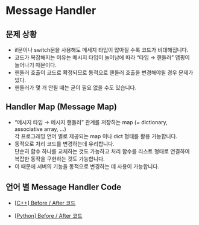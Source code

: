 # Message Handler

## 문제 상황
* if문이나 switch문을 사용해도 메세지 타입이 많아질 수록 코드가 비대해집니다.
* 코드가 복잡해지는 이유는 메시지 타입이 늘어남에 따라 “타입 &rarr; 핸들러” 맵핑이 늘어나기 때문이다.
* 핸들러 호출이 코드로 확정되므로 동적으로 핸들러 호출을 변경해야될 경우 문제가 있다.
* 핸들러가 몇 개 안될 때는 굳이 필요 없을 수도 있습니다.

## Handler Map (Message Map)
* “메시지 타입 &rarr; 메시지 핸들러” 관계를 저장하는 map (= dictionary, associative array, …) <br> 각 프로그래밍 언어 별로 제공되는 map 이나 dict 형태를 활용 가능합니다.
* 동적으로 처리 코드를 변경하는데 유리합니다. <br> 단순히 함수 하나를 교체하는 것도 가능하고 처리 함수를 리스트 형태로 연결하여 복잡한 동작을 구현하는 것도 가능합니다. 
* 이 때문에 서버의 기능을 동적으로 변경하는 데 사용이 가능합니다.

## 언어 별 Message Handler Code

* [[C++] Before / After 코드](https://github.com/almond0115/mju-backend-dev/blob/main/study/messageHandler/c++/README.md) 

* [[Python] Before / After 코드](https://github.com/almond0115/mju-backend-dev/blob/main/study/message_handler/python/README.md)


